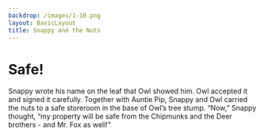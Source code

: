 ```yaml
---
backdrop: /images/1-10.png
layout: BasicLayout
title: Snappy and the Nuts
---
```


# Safe!

Snappy wrote his name on the leaf that Owl showed him.  Owl accepted it and signed it carefully. Together with Auntie Pip, Snappy and Owl carried the nuts to a safe storeroom in the base of Owl’s tree stump. “Now,” Snappy thought, “my property will be safe from the Chipmunks and the Deer brothers - and Mr. Fox as well!”

<Pagination previous="9"/>

<Page url="../" action="Back Home"/>
